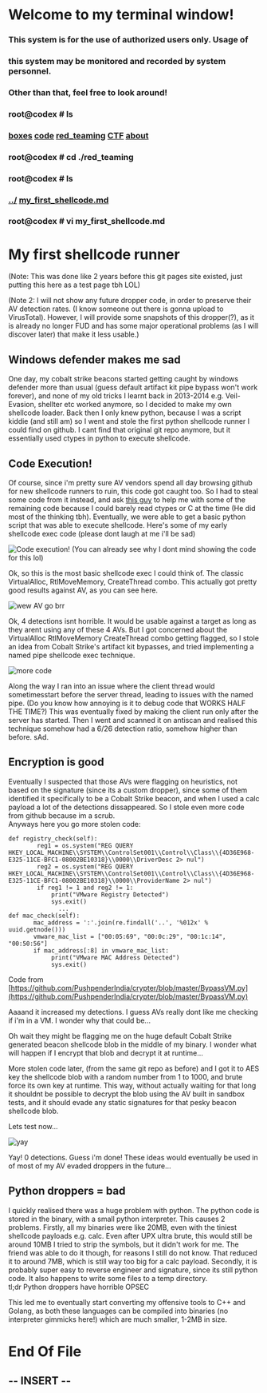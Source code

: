 # Welcome to my terminal window!                                                               
###  This system is for the use of authorized users only.  Usage of   
###  this system may be monitored and recorded by system personnel.                                                                   
###           Other than that, feel free to look around!  
### root@codex # ls
### [boxes](./boxes.md) [code](./code.md) [red_teaming](./red_teaming.md) [CTF](./ctf.md) [about](./about.md)
### root@codex # cd ./red_teaming
### root@codex # ls
### [../](../) [my_first_shellcode.md](red_teaming/my_first_shellcode.md)
### root@codex # vi my_first_shellcode.md


# My first shellcode runner
(Note: This was done like 2 years before this git pages site existed, just putting this here as a test page tbh LOL)

(Note 2: I will not show any future dropper code, in order to preserve their AV detection rates. (I know someone out there is gonna upload to VirusTotal). However, I will provide
some snapshots of this dropper(?), as it is already no longer FUD and has some major operational problems (as I will discover later) that make it less usable.)

## Windows defender makes me sad
One day, my cobalt strike beacons started getting caught by windows defender more than usual (guess default artifact kit pipe bypass won't work forever), and none of my old 
tricks I learnt back in 2013-2014 e.g. Veil-Evasion, shellter etc worked anymore, so I decided to make my own shellcode loader. Back then I only knew python, because I was
a script kiddie (and still am) so I went and stole the first python shellcode runner I could find on github. I cant find that original git repo anymore, but it essentially 
used ctypes in python to execute shellcode. 

## Code Execution!
Of course, since i'm pretty sure AV vendors spend all day browsing github for new shellcode runners to ruin, this code got caught too. So I had to steal some code from it
instead, and ask [this guy](https://medium.com/@jonoans) to help me with some of the remaining code because I could barely read ctypes or C at the time (He did most of the thinking tbh). Eventually, we were able to get a basic python script that was able to execute shellcode. Here's some of my early shellcode exec code (please dont laugh at me i'll be sad)

![Code execution!](./my_first_shellcode_img/image.png)
(You can already see why I dont mind showing the code for this lol)

Ok, so this is the most basic shellcode exec I could think of. The classic VirtualAlloc, RtlMoveMemory, CreateThread combo. This actually got pretty good results against
AV, as you can see here.

![wew AV go brr](./my_first_shellcode_img/image2.png)

Ok, 4 detections isnt horrible. It would be usable against a target as long as they arent using any of these 4 AVs. But I got concerned about the VirtualAlloc RtlMoveMemory
CreateThread combo getting flagged, so I stole an idea from Cobalt Strike's artifact kit bypasses, and tried implementing a named pipe shellcode exec technique.

![more code](./my_first_shellcode_img/image3.png)

Along the way I ran into an issue where the client thread would sometimesstart before the server thread, leading to issues with the named pipe. (Do you know how annoying is it to debug code that WORKS HALF THE TIME?) This was eventually fixed by making the client run only after the server has started. Then I went and scanned it on antiscan and realised this technique somehow had a 6/26 detection ratio, somehow higher than before. sAd.

## Encryption is good
Eventually I suspected that those AVs were flagging on heuristics, not based on the signature (since its a custom dropper), since some of them identified it specifically
to be a Cobalt Strike beacon, and when I used a calc payload a lot of the detections dissappeared. So I stole even more code from github because im a scrub.  
Anyways here you go more stolen code:

```
def registry_check(self):  
        reg1 = os.system("REG QUERY HKEY_LOCAL_MACHINE\\SYSTEM\\ControlSet001\\Control\\Class\\{4D36E968-E325-11CE-BFC1-08002BE10318}\\0000\\DriverDesc 2> nul")
        reg2 = os.system("REG QUERY HKEY_LOCAL_MACHINE\\SYSTEM\\ControlSet001\\Control\\Class\\{4D36E968-E325-11CE-BFC1-08002BE10318}\\0000\\ProviderName 2> nul")       
        if reg1 != 1 and reg2 != 1:    
            print("VMware Registry Detected")
            sys.exit()  
              ...
def mac_check(self):
       mac_address = ':'.join(re.findall('..', '%012x' % uuid.getnode()))
       vmware_mac_list = ["00:05:69", "00:0c:29", "00:1c:14", "00:50:56"]
       if mac_address[:8] in vmware_mac_list:
            print("VMware MAC Address Detected")
            sys.exit()
```
Code from [https://github.com/PushpenderIndia/crypter/blob/master/BypassVM.py](https://github.com/PushpenderIndia/crypter/blob/master/BypassVM.py)

Aaaand it increased my detections. I guess AVs really dont like me checking if i'm in a VM. I wonder why that could be...

Oh wait they might be flagging me on the huge default Cobalt Strike generated beacon shellcode blob in the middle of my binary. I wonder what will happen if I encrypt that
blob and decrypt it at runtime...

More stolen code later, (from the same git repo as before) and I got it to AES key the shellcode blob with a random number from 1 to 1000, and brute force its own key
at runtime. This way, without actually waiting for that long it shouldnt be possible to decrypt the blob using the AV built in sandbox tests, and it should evade any
static signatures for that pesky beacon shellcode blob.

Lets test now...

![yay](./my_first_shellcode_img/image4.png)

Yay! 0 detections. Guess i'm done!
These ideas would eventually be used in of most of my AV evaded droppers in the future...

## Python droppers = bad
I quickly realised there was a huge problem with python. The python code is stored in the binary, with a small python interpreter. This causes 2 problems. Firstly, all
my binaries were like 20MB, even with the tiniest shellcode payloads e.g. calc. Even after UPX ultra brute, this would still be around 10MB I tried to strip the symbols, but it didn't work for me. The friend was able to do it though, for reasons I still do not know. That reduced it to around 7MB, which is still way too big for a calc payload. 
Secondly, it is probably super easy to reverse engineer and signature, since its still python code. It also happens to write some files to a temp directory.  
tl;dr Python droppers have horrible OPSEC

This led me to eventually start converting my offensive tools to C++ and Golang, as both these languages can be compiled into binaries (no interpreter gimmicks here!) which
are much smaller, 1-2MB in size.




# End Of File
## -- INSERT --

